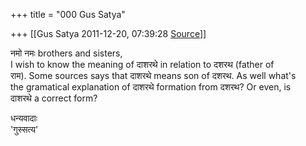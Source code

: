 +++
title = "000 Gus Satya"

+++
[[Gus Satya	2011-12-20, 07:39:28 [Source](https://groups.google.com/g/samskrita/c/F3zKLnBEw8o)]]



नमो नमः brothers and sisters,  
I wish to know the meaning of दाशरथे in relation to दशरथ (father of  
राम). Some sources says that दाशरथे means son of दशरथ. As well what's  
the gramatical explanation of दाशरथे formation from दशरथ? Or even, is  
दाशरथे a correct form?

धन्यवादाः  
'गुस्सत्य'  


